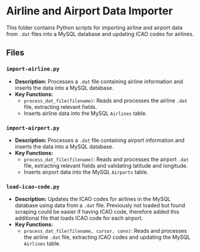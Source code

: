 # Airline and Airport Data Importer

This folder contains Python scripts for importing airline and airport data from `.dat` files into a MySQL database and updating ICAO codes for airlines.

## Files

### `import-airline.py`

- **Description:** Processes a `.dat` file containing airline information and inserts the data into a MySQL database.
- **Key Functions:**
  - `process_dat_file(filename)`: Reads and processes the airline `.dat` file, extracting relevant fields.
  - Inserts airline data into the MySQL `Airlines` table.

### `import-airport.py`

- **Description:** Processes a `.dat` file containing airport information and inserts the data into a MySQL database.
- **Key Functions:**
  - `process_dat_file(filename)`: Reads and processes the airport `.dat` file, extracting relevant fields and validating latitude and longitude.
  - Inserts airport data into the MySQL `Airports` table.

### `load-icao-code.py`

- **Description:** Updates the ICAO codes for airlines in the MySQL database using data from a `.dat` file. Previously not loaded but found scraping could be easier if having ICAO code, therefore added this additional file that loads ICAO code for each airport.
- **Key Functions:**
  - `process_dat_file(filename, cursor, conn)`: Reads and processes the airline `.dat` file, extracting ICAO codes and updating the MySQL `Airlines` table.
